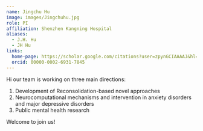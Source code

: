 ```yaml
---
name: Jingchu Hu
image: images/Jingchuhu.jpg
role: PI
affiliation: Shenzhen Kangning Hospital
aliases:
  - J.H. Hu
  - JH Hu
links:
  home-page: https://scholar.google.com/citations?user=zpynGCIAAAAJ&hl=en
  orcid: 00000-0002-6931-7845
---
```


Hi our team is working on three main directions: 
1. Development of Reconsolidation-based novel approaches 
2. Neurocomputational mechanisms and intervention in anxiety disorders and major depressive disorders
3. Public mental health research

Welcome to join us! 
